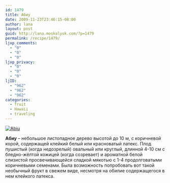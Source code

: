 ```yaml
---
id: 1479
title: Абиу
date: 2009-11-23T23:46:15-08:00
author: lana
layout: post
guid: http://lana.moskalyuk.com/?p=1479
permalink: /recipe/1479/
ljxp_comments:
  - "0"
  - "0"
  - "0"
ljxp_privacy:
  - "0"
  - "0"
  - "0"
ljID:
  - "962"
  - "962"
  - "962"
categories:
  - fruit
  - Hawaii
  - traveling
---
```

<a class="flickr-image alignnone" title="Abiu" href="http://www.flickr.com/photos/67405678@N00/4119221688/" target="_blank"><img src="http://farm3.static.flickr.com/2737/4119221688_c0c72c31d6.jpg" alt="Abiu" /></a>

**Абиу** &#8211; небольшое листопадное дерево высотой до 10 м, с коричневой корой, содержащей клейкий белый или красноватый латекс. Плод пушистый (когда недозрелый) овальный или круглый, длинной 4-10 см с бледно-жёлтой кожицей (когда созревает) и ароматной белой слизистой просвечивающейся сладкой мякотью с 1-4 продолговатыми коричневыми семенами. Была возможность попробовать вот такой необычный фрукт в свежем виде, несмотря на обилие содержащегося в нем клейкого латекса.